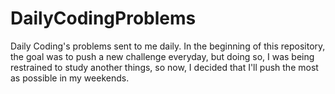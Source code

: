 # DailyCodingProblems
Daily Coding's problems sent to me daily.
In the beginning of this repository, the goal was to push a new challenge everyday, but doing so, I was being restrained to study another things, so now, I decided that I'll push the most as possible in my weekends.

